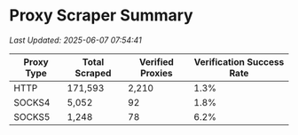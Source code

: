 # Proxy Scraper Summary

_Last Updated: 2025-06-07 07:54:41_

| Proxy Type | Total Scraped | Verified Proxies | Verification Success Rate |
|------------|--------------|------------------|--------------------------|
| HTTP | 171,593 | 2,210 | 1.3% |
| SOCKS4 | 5,052 | 92 | 1.8% |
| SOCKS5 | 1,248 | 78 | 6.2% |
